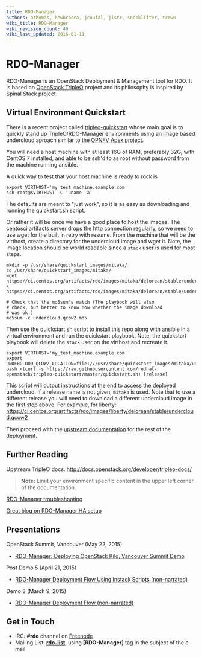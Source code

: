 ```yaml
---
title: RDO-Manager
authors: athomas, hewbrocca, jcoufal, jistr, snecklifter, trown
wiki_title: RDO-Manager
wiki_revision_count: 49
wiki_last_updated: 2016-01-11
---
```


# RDO-Manager

RDO-Manager is an OpenStack Deployment & Management tool for RDO. It is based on [OpenStack TripleO](http://wiki.openstack.org/wiki/TripleO) project and its philosophy is inspired by Spinal Stack project.

## Virtual Environment Quickstart

There is a recent project called [tripleo-quickstart](https://github.com/redhat-openstack/tripleo-quickstart) whose main goal is to quickly stand up TripleO/RDO-Manager environments using an image based undercloud aproach similar to the [OPNFV Apex project](http://artifacts.opnfv.org/apex/docs/installation-instructions/).

You will need a host machine with at least 16G of RAM, preferably 32G,
with CentOS 7 installed, and able to be ssh'd to as root
without password from the machine running ansible.

A quick way to test that your host machine is ready to rock is

    export VIRTHOST='my_test_machine.example.com'
    ssh root@$VIRTHOST -C 'uname -a'

The defaults are meant to "just work", so it is as easy as
downloading and running the quickstart.sh script.

Or rather it will be once we have a good place to host the
images. The centosci artifacts server drops the http connection
regularly, so we need to use wget for the built in retry with
resume. From the machine that will be the virthost, create a
directory for the undercloud image and wget it. Note, the
image location should be world readable since a ``stack`` user
is used for most steps.

    mkdir -p /usr/share/quickstart_images/mitaka/
    cd /usr/share/quickstart_images/mitaka/
    wget https://ci.centos.org/artifacts/rdo/images/mitaka/delorean/stable/undercloud.qcow2.md5 \
    https://ci.centos.org/artifacts/rdo/images/mitaka/delorean/stable/undercloud.qcow2

    # Check that the md5sum's match (The playbook will also
    # check, but better to know now whether the image download
    # was ok.)
    md5sum -c undercloud.qcow2.md5

Then use the quickstart.sh script to install this repo along
with ansible in a virtual environment and run the quickstart
playbook. Note, the quickstart playbook will delete the ``stack``
user on the virthost and recreate it.

    export VIRTHOST='my_test_machine.example.com'
    export UNDERCLOUD_QCOW2_LOCATION=file:///usr/share/quickstart_images/mitaka/undercloud.qcow2
    bash <(curl -s https://raw.githubusercontent.com/redhat-openstack/tripleo-quickstart/master/quickstart.sh) [release]

This script will output instructions at the end to access the
deployed undercloud. If a release name is not given, ``mitaka``
is used. Note that to use a different release you will need to
download a different undercloud image in the first step above.
For example, for liberty:
https://ci.centos.org/artifacts/rdo/images/liberty/delorean/stable/undercloud.qcow2

Then proceed with the [upstream documentation](http://docs.openstack.org/developer/tripleo-docs/basic_deployment/basic_deployment_cli.html#upload-images) for the rest of the deployment.

## Further Reading

Upstream TripleO docs: <http://docs.openstack.org/developer/tripleo-docs/>

> **Note:** Limit your environment specific content in the upper left corner of the documentation.

[RDO-Manager troubleshooting](rdo-manager-troubleshooting)

[Great blog on RDO-Manager HA setup](https://remote-lab.net/rdo-manager-ha-openstack-deployment/)

## Presentations

OpenStack Summit, Vancouver (May 22, 2015)

*   [RDO-Manager: Deploying OpenStack Kilo, Vancouver Summit Demo](http://youtu.be/731INn1GDmk)

Post Demo 5 (April 21, 2015)

*   [RDO-Manager Deployment Flow Using Instack Scripts (non-narrated)](http://youtu.be/TyK0df3mCM8)

Demo 3 (March 9, 2015)

*   [RDO-Manager Deployment Flow (non-narrated)](http://youtu.be/zKG-CB8WdTg)

## Get in Touch

*   IRC: **#rdo** channel on [Freenode](http://freenode.net)
*   Mailing List: [**rdo-list**](//www.redhat.com/mailman/listinfo/rdo-list), using **[RDO-Manager]** tag in the subject of the e-mail
